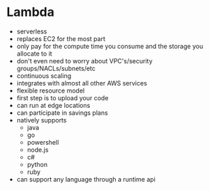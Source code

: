 # Lambda

- serverless
- replaces EC2 for the most part
- only pay for the compute time you consume and the storage you allocate to it
- don't even need to worry about VPC's/security groups/NACLs/subnets/etc
- continuous scaling
- integrates with almost all other AWS services
- flexible resource model
- first step is to upload your code
- can run at edge locations
- can participate in savings plans
- natively supports
  - java
  - go
  - powershell
  - node.js
  - c#
  - python
  - ruby
- can support any language through a runtime api